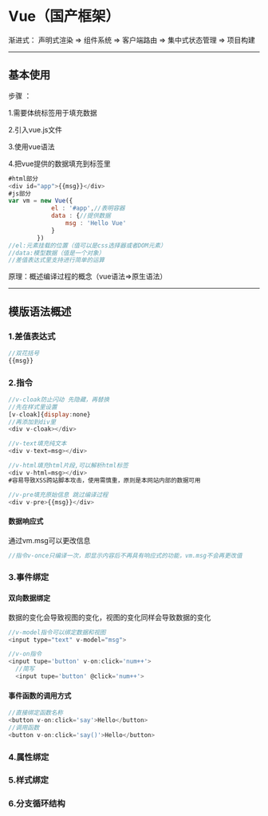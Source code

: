  

# Vue（国产框架）

渐进式：
声明式渲染 => 组件系统 => 客户端路由 => 集中式状态管理 => 项目构建

---

## 基本使用

步骤 ：

1.需要体统标签用于填充数据

2.引入vue.js文件

3.使用vue语法

4.把vue提供的数据填充到标签里

```js
#html部分
<div id="app">{{msg}}</div>
#js部分
var vm = new Vue({
            el : '#app',//表明容器
            data : {//提供数据
                msg : 'Hello Vue'
            }
        })
//el:元素挂载的位置（值可以是css选择器或者DOM元素）
//data:模型数据（值是一个对象）
//差值表达式里支持进行简单的运算
```

原理：概述编译过程的概念（vue语法=>原生语法）

---

## 模版语法概述

### 1.差值表达式

```js
//双花括号
{{msg}}
```

### 2.指令

```js
//v-cloak防止闪动 先隐藏，再替换
//先在样式里设置
[v-cloak]{display:none}
//再添加到div里
<div v-cloak></div>

//v-text填充纯文本
<div v-text=msg></div>

//v-html填充html片段,可以解析html标签
<div v-html=msg></div>
#容易导致XSS跨站脚本攻击，使用需慎重，原则是本网站内部的数据可用

//v-pre填充原始信息 跳过编译过程
<div v-pre>{{msg}}</div>

```

#### 数据响应式

通过vm.msg可以更改信息

```js
//指令v-once只编译一次，即显示内容后不再具有响应式的功能，vm.msg不会再更改值
```

### 3.事件绑定		

#### 双向数据绑定

数据的变化会导致视图的变化，视图的变化同样会导致数据的变化

```js
//v-model指令可以绑定数据和视图
<input type="text" v-model="msg">
```

```js
//v-on指令
<input tupe='button' v-on:click='num++'>
  //简写
  <input tupe='button' @click='num++'>
```

#### 事件函数的调用方式

```js
//直接绑定函数名称
<button v-on:click='say'>Hello</button>
//调用函数
<button v-on:click='say()'>Hello</button>
```

### 4.属性绑定

### 5.样式绑定

### 6.分支循环结构
